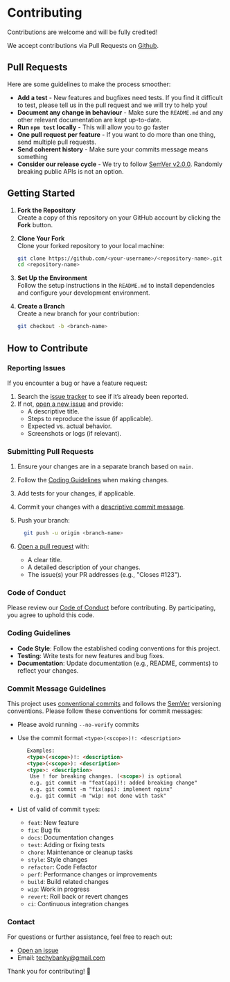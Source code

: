 # Contributing

Contributions are welcome and will be fully credited!

We accept contributions via Pull Requests on [Github](https://github.com/Bankole2000/logistics-api).

## Pull Requests

Here are some guidelines to make the process smoother:

- **Add a test** - New features and bugfixes need tests. If you find it difficult to test, please tell us in the pull request and we will try to help you!
- **Document any change in behaviour** - Make sure the `README.md` and any other relevant documentation are kept up-to-date.
- **Run `npm test` locally** - This will allow you to go faster
- **One pull request per feature** - If you want to do more than one thing, send multiple pull requests.
- **Send coherent history** - Make sure your commits message means something
- **Consider our release cycle** - We try to follow [SemVer v2.0.0](http://semver.org/). Randomly breaking public APIs is not an option.

## Getting Started

1. **Fork the Repository**  
   Create a copy of this repository on your GitHub account by clicking the **Fork** button.

2. **Clone Your Fork**  
   Clone your forked repository to your local machine:  

    ```bash
    git clone https://github.com/<your-username>/<repository-name>.git
    cd <repository-name>
    ```

3. **Set Up the Environment**  
   Follow the setup instructions in the `README.md` to install dependencies and configure your development environment.

4. **Create a Branch**  
    Create a new branch for your contribution:

    ```bash
    git checkout -b <branch-name>
    ```

## How to Contribute

### Reporting Issues

If you encounter a bug or have a feature request:

1. Search the [issue tracker](https://github.com/Bankole2000/logistics-api/issues) to see if it’s already been reported.
2. If not, [open a new issue](https://github.com/Bankole2000/logistics-api/issues/new/choose) and provide:
   - A descriptive title.
   - Steps to reproduce the issue (if applicable).
   - Expected vs. actual behavior.
   - Screenshots or logs (if relevant).

### Submitting Pull Requests

1. Ensure your changes are in a separate branch based on `main`.
2. Follow the [Coding Guidelines](#coding-guidelines) when making changes.
3. Add tests for your changes, if applicable.
4. Commit your changes with a [descriptive commit message](#commit-message-guidelines).
5. Push your branch:

    ```bash
      git push -u origin <branch-name>
    ```

6. [Open a pull request](https://github.com/Bankole2000/logistics-api/compare) with:
   - A clear title.
   - A detailed description of your changes.
   - The issue(s) your PR addresses (e.g., "Closes #123").

### Code of Conduct

Please review our [Code of Conduct](./CODE_OF_CONDUCT.md) before contributing. By participating, you agree to uphold this code.

### Coding Guidelines

- **Code Style**: Follow the established coding conventions for this project.
- **Testing**: Write tests for new features and bug fixes.
- **Documentation**: Update documentation (e.g., README, comments) to reflect your changes.

### Commit Message Guidelines

This project uses [conventional commits](https://www.conventionalcommits.org/en/v1.0.0/) and follows the [SemVer](http://semver.org/) versioning conventions. Please follow these conventions for commit messages:

- Please avoid running `--no-verify` commits
- Use the commit format
  `<type>(<scope>)!: <description>`

   ```md
      Examples:
      <type>(<scope>)!: <description>
      <type>(<scope>): <description>
      <type>: <description>
       Use ! for breaking changes. (<scope>) is optional
       e.g. git commit -m "feat(api)!: added breaking change"
       e.g. git commit -m "fix(api): implement nginx"
       e.g. git commit -m "wip: not done with task" 
   ```

- List of valid of commit `type`s:
  - `feat`: New feature
  - `fix`: Bug fix
  - `docs`: Documentation changes
  - `test`: Adding or fixing tests
  - `chore`: Maintenance or cleanup tasks
  - `style`: Style changes
  - `refactor`: Code Fefactor
  - `perf`: Performance changes or improvements
  - `build`: Build related changes
  - `wip`: Work in progress
  - `revert`: Roll back or revert changes
  - `ci`: Continuous integration changes

### Contact

For questions or further assistance, feel free to reach out:

- [Open an issue](https://github.com/Bankole2000/logistics-api/issues/new/choose)
- Email: <techybanky@gmail.com>

Thank you for contributing! 🎉

